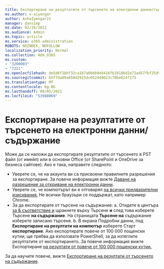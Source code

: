 ```yaml
---
title: Експортиране на резултатите от търсенето на електронни данни/съдържание
ms.author: v-aiyengar
author: AshaIyengar21
manager: dansimp
ms.date: 02/26/2021
ms.audience: Admin
ms.topic: article
ms.service: o365-administration
ROBOTS: NOINDEX, NOFOLLOW
localization_priority: Normal
ms.collection: Adm_O365
ms.custom:
- "3200003"
- "7221"
ms.openlocfilehash: de5d6f2bbf32ca1b7a0bbb9dd416fb19186d2e72ad57fbf25d9b55bd733fdc21
ms.sourcegitcommit: b5f7da89a650d2915dc652449623c78be6247175
ms.translationtype: MT
ms.contentlocale: bg-BG
ms.lasthandoff: 08/05/2021
ms.locfileid: "53988069"
---
```

# <a name="export-ediscoverycontent-search-results"></a>Експортиране на резултатите от търсенето на електронни данни/съдържание

Може да се наложи да експортирате резултатите от търсенето в PST файл (от имейл) или в основни Office (от SharePoint и OneDrive за бизнеса сайтове). Ако е така, направете следното:

- Уверете се, че на акаунта ви са присвоени правилните разрешения за експортиране. За повече информация вижте [Даване на разрешение за откриване на електронни данни](https://go.microsoft.com/fwlink/?linkid=2102406).
- Уверете се, че компютърът ви е отговарял [на всички предварителни изисквания.](https://docs.microsoft.com/office365/securitycompliance/export-search-results#before-you-begin) Не всички браузъри се поддържат, като например Chrome.
- За да експортирате от търсене на съдържание: a. Отидете в центъра [за & съответствие и](https://protection.office.com/contentsearch) щракнете върху Търсене **и** след това изберете Търсене **на съдържание**. На страницата **Търсене на** съдържание изберете записано търсене.
    b. В екрана Подробни данни, под **Експортиране на резултати на компютър** изберете Старт **експортиране**. Ако експортирате повече от 100 000 пощенски кутии, ще трябва да използвате PowerShell, за да изтеглите резултатите от експортирането. За повече информация вижте Експортиране [на резултати от повече от 100 000 пощенски кутии.](https://go.microsoft.com/fwlink/?linkid=2143861)

За да научите повече, вижте [Експортиране на резултати от търсенето на съдържание](https://go.microsoft.com/fwlink/?linkid=2102118).